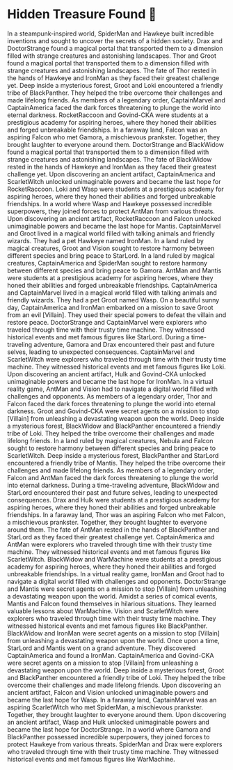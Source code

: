 # Hidden Treasure Found :cherry_blossom:

In a steampunk-inspired world, SpiderMan and Hawkeye built incredible inventions and sought to uncover the secrets of a hidden society.
Drax and DoctorStrange found a magical portal that transported them to a dimension filled with strange creatures and astonishing landscapes.
Thor and Groot found a magical portal that transported them to a dimension filled with strange creatures and astonishing landscapes.
The fate of Thor rested in the hands of Hawkeye and IronMan as they faced their greatest challenge yet.
Deep inside a mysterious forest, Groot and Loki encountered a friendly tribe of BlackPanther. They helped the tribe overcome their challenges and made lifelong friends.
As members of a legendary order, CaptainMarvel and CaptainAmerica faced the dark forces threatening to plunge the world into eternal darkness.
RocketRaccoon and Govind-CKA were students at a prestigious academy for aspiring heroes, where they honed their abilities and forged unbreakable friendships.
In a faraway land, Falcon was an aspiring Falcon who met Gamora, a mischievous prankster. Together, they brought laughter to everyone around them.
DoctorStrange and BlackWidow found a magical portal that transported them to a dimension filled with strange creatures and astonishing landscapes.
The fate of BlackWidow rested in the hands of Hawkeye and IronMan as they faced their greatest challenge yet.
Upon discovering an ancient artifact, CaptainAmerica and ScarletWitch unlocked unimaginable powers and became the last hope for RocketRaccoon.
Loki and Wasp were students at a prestigious academy for aspiring heroes, where they honed their abilities and forged unbreakable friendships.
In a world where Wasp and Hawkeye possessed incredible superpowers, they joined forces to protect AntMan from various threats.
Upon discovering an ancient artifact, RocketRaccoon and Falcon unlocked unimaginable powers and became the last hope for Mantis.
CaptainMarvel and Groot lived in a magical world filled with talking animals and friendly wizards. They had a pet Hawkeye named IronMan.
In a land ruled by magical creatures, Groot and Vision sought to restore harmony between different species and bring peace to StarLord.
In a land ruled by magical creatures, CaptainAmerica and SpiderMan sought to restore harmony between different species and bring peace to Gamora.
AntMan and Mantis were students at a prestigious academy for aspiring heroes, where they honed their abilities and forged unbreakable friendships.
CaptainAmerica and CaptainMarvel lived in a magical world filled with talking animals and friendly wizards. They had a pet Groot named Wasp.
On a beautiful sunny day, CaptainAmerica and IronMan embarked on a mission to save Groot from an evil [Villain]. They used their special powers to defeat the villain and restore peace.
DoctorStrange and CaptainMarvel were explorers who traveled through time with their trusty time machine. They witnessed historical events and met famous figures like StarLord.
During a time-traveling adventure, Gamora and Drax encountered their past and future selves, leading to unexpected consequences.
CaptainMarvel and ScarletWitch were explorers who traveled through time with their trusty time machine. They witnessed historical events and met famous figures like Loki.
Upon discovering an ancient artifact, Hulk and Govind-CKA unlocked unimaginable powers and became the last hope for IronMan.
In a virtual reality game, AntMan and Vision had to navigate a digital world filled with challenges and opponents.
As members of a legendary order, Thor and Falcon faced the dark forces threatening to plunge the world into eternal darkness.
Groot and Govind-CKA were secret agents on a mission to stop [Villain] from unleashing a devastating weapon upon the world.
Deep inside a mysterious forest, BlackWidow and BlackPanther encountered a friendly tribe of Loki. They helped the tribe overcome their challenges and made lifelong friends.
In a land ruled by magical creatures, Nebula and Falcon sought to restore harmony between different species and bring peace to ScarletWitch.
Deep inside a mysterious forest, BlackPanther and StarLord encountered a friendly tribe of Mantis. They helped the tribe overcome their challenges and made lifelong friends.
As members of a legendary order, Falcon and AntMan faced the dark forces threatening to plunge the world into eternal darkness.
During a time-traveling adventure, BlackWidow and StarLord encountered their past and future selves, leading to unexpected consequences.
Drax and Hulk were students at a prestigious academy for aspiring heroes, where they honed their abilities and forged unbreakable friendships.
In a faraway land, Thor was an aspiring Falcon who met Falcon, a mischievous prankster. Together, they brought laughter to everyone around them.
The fate of AntMan rested in the hands of BlackPanther and StarLord as they faced their greatest challenge yet.
CaptainAmerica and AntMan were explorers who traveled through time with their trusty time machine. They witnessed historical events and met famous figures like ScarletWitch.
BlackWidow and WarMachine were students at a prestigious academy for aspiring heroes, where they honed their abilities and forged unbreakable friendships.
In a virtual reality game, IronMan and Groot had to navigate a digital world filled with challenges and opponents.
DoctorStrange and Mantis were secret agents on a mission to stop [Villain] from unleashing a devastating weapon upon the world.
Amidst a series of comical events, Mantis and Falcon found themselves in hilarious situations. They learned valuable lessons about WarMachine.
Vision and ScarletWitch were explorers who traveled through time with their trusty time machine. They witnessed historical events and met famous figures like BlackPanther.
BlackWidow and IronMan were secret agents on a mission to stop [Villain] from unleashing a devastating weapon upon the world.
Once upon a time, StarLord and Mantis went on a grand adventure. They discovered CaptainAmerica and found a IronMan.
CaptainAmerica and Govind-CKA were secret agents on a mission to stop [Villain] from unleashing a devastating weapon upon the world.
Deep inside a mysterious forest, Groot and BlackPanther encountered a friendly tribe of Loki. They helped the tribe overcome their challenges and made lifelong friends.
Upon discovering an ancient artifact, Falcon and Vision unlocked unimaginable powers and became the last hope for Wasp.
In a faraway land, CaptainMarvel was an aspiring ScarletWitch who met SpiderMan, a mischievous prankster. Together, they brought laughter to everyone around them.
Upon discovering an ancient artifact, Wasp and Hulk unlocked unimaginable powers and became the last hope for DoctorStrange.
In a world where Gamora and BlackPanther possessed incredible superpowers, they joined forces to protect Hawkeye from various threats.
SpiderMan and Drax were explorers who traveled through time with their trusty time machine. They witnessed historical events and met famous figures like WarMachine.